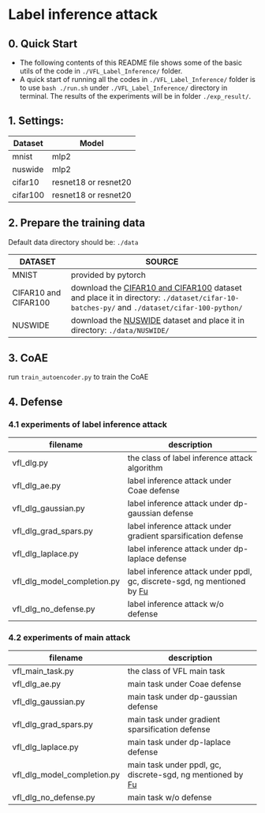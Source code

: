 # Label inference attack

## 0. Quick Start
* The following contents of this README file shows some of the basic utils of the code in `./VFL_Label_Inference/` folder.
* A quick start of running all the codes in `./VFL_Label_Inference/` folder is to use `bash ./run.sh` under `./VFL_Label_Inference/` directory in terminal. The results of the experiments will be in folder `./exp_result/`.

## 1. Settings:

| Dataset  | Model                |
| -------- | -------------------- |
| mnist    | mlp2                 |
| nuswide  | mlp2                 |
| cifar10  | resnet18 or resnet20 |
| cifar100 | resnet18 or resnet20 |

## 2. Prepare the training data

 Default data directory should be: `./data`

| DATASET  | SOURCE                                                       |
| -------- | ------------------------------------------------------------ |
| MNIST    | provided by pytorch                                          |
| CIFAR10 and CIFAR100 | download the [CIFAR10 and CIFAR100](https://www.cs.toronto.edu/~kriz/cifar.html) dataset and place it in directory: `./dataset/cifar-10-batches-py/` and `./dataset/cifar-100-python/`|
| NUSWIDE  | download the [NUSWIDE](https://pan.baidu.com/s/1FPTlZcXwY2tEqOJViZNU7w)  dataset and place it in directory: `./data/NUSWIDE/` |

## 3. CoAE

run `train_autoencoder.py` to train the CoAE

## 4. Defense

### 4.1 experiments of label inference attack

| filename                    | description                                                  |
| ----------------------------| ------------------------------------------------------------ |
| vfl_dlg.py                  | the class of label inference attack algorithm                |
| vfl_dlg_ae.py               | label inference attack under Coae defense                    |
| vfl_dlg_gaussian.py         | label inference attack under dp-gaussian defense             |
| vfl_dlg_grad_spars.py       | label inference attack under gradient sparsification defense |
| vfl_dlg_laplace.py          | label inference attack under dp-laplace defense              |
| vfl_dlg_model_completion.py | label inference attack under ppdl, gc, discrete-sgd, ng mentioned by [Fu](https://github.com/FuChong-cyber/label-inference-attacks)|
| vfl_dlg_no_defense.py       | label inference attack w/o defense                           |

### 4.2 experiments of main attack

| filename              | description                                      |
| --------------------- | ------------------------------------------------ |
| vfl_main_task.py      | the class of VFL main task                       |
| vfl_dlg_ae.py         | main task under Coae defense                     |
| vfl_dlg_gaussian.py   | main  task under dp-gaussian defense             |
| vfl_dlg_grad_spars.py | main  task under gradient sparsification defense |
| vfl_dlg_laplace.py    | main  task under dp-laplace defense              |
| vfl_dlg_model_completion.py |  main  task under ppdl, gc, discrete-sgd, ng mentioned by [Fu](https://github.com/FuChong-cyber/label-inference-attacks)|
| vfl_dlg_no_defense.py | main  task  w/o defense                          |
